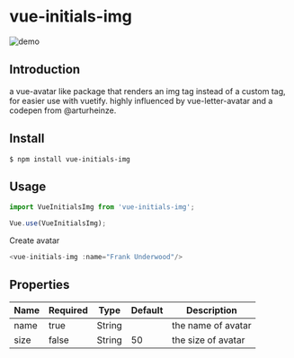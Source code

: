 # vue-initials-img

![demo](https://raw.github.com/aidewoode/vue-initials-img/master/demo.png)


## Introduction
a vue-avatar like package that renders an img tag instead of a custom tag, for easier use with vuetify.
highly influenced by vue-letter-avatar and a codepen from @arturheinze.
## Install
```shell
$ npm install vue-initials-img
```

## Usage

```js
import VueInitialsImg from 'vue-initials-img';

Vue.use(VueInitialsImg);
```

Create avatar
```js
<vue-initials-img :name="Frank Underwood"/>
```

## Properties

| Name    | Required | Type    | Default | Description            |
| ---     | ---      | ---     | ---     | ---                    |
| name    | true     | String  |         | the name of avatar     |
| size    | false    | String  | 50      | the size of avatar     |
